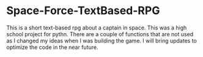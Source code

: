# Space-Force-TextBased-RPG
This is a short text-based rpg about a captain in space. This was a high school project for pythn. There are a couple of functions that are not used as I changed my ideas when I was building the game. I will bring updates to optimize the code in the near future.
